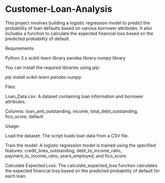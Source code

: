 # Customer-Loan-Analysis
This project involves building a logistic regression model to predict the probability of loan defaults based on various borrower attributes. It also includes a function to calculate the expected financial loss based on the predicted probability of default.

Requirements:

Python 3.x
scikit-learn library
pandas library
numpy library

You can install the required libraries using pip:

_pip install scikit-learn pandas numpy_

Files:

Loan_Data.csv: A dataset containing loan information and borrower attributes.

Columns: loan_amt_outstanding, income, total_debt_outstanding, fico_score, default

Usage:

Load the dataset: The script loads loan data from a CSV file.

Train the model: A logistic regression model is trained using the specified features: credit_lines_outstanding, debt_to_income_ratio, payment_to_income_ratio, years_employed, and fico_score.

Calculate Expected Loss: The calculate_expected_loss function calculates the expected financial loss based on the predicted probability of default for each loan.
